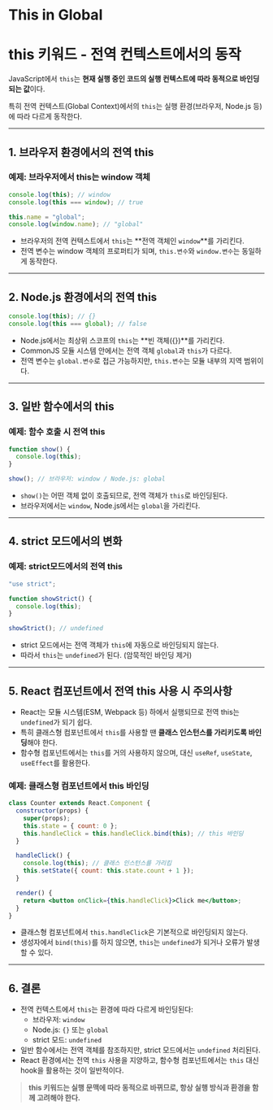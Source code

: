 # This in Global

# this 키워드 - 전역 컨텍스트에서의 동작

JavaScript에서 `this`는 **현재 실행 중인 코드의 실행 컨텍스트에 따라 동적으로 바인딩되는 값**이다.

특히 전역 컨텍스트(Global Context)에서의 `this`는 실행 환경(브라우저, Node.js 등)에 따라 다르게 동작한다.

---

## 1. 브라우저 환경에서의 전역 this

### 예제: 브라우저에서 this는 window 객체

```jsx
console.log(this); // window
console.log(this === window); // true

this.name = "global";
console.log(window.name); // "global"
```

- 브라우저의 전역 컨텍스트에서 `this`는 **전역 객체인 `window`**를 가리킨다.
- 전역 변수는 window 객체의 프로퍼티가 되며, `this.변수`와 `window.변수`는 동일하게 동작한다.

---

## 2. Node.js 환경에서의 전역 this

```jsx
console.log(this); // {}
console.log(this === global); // false
```

- Node.js에서는 최상위 스코프의 `this`는 **빈 객체({})**를 가리킨다.
- CommonJS 모듈 시스템 안에서는 전역 객체 `global`과 `this`가 다르다.
- 전역 변수는 `global.변수`로 접근 가능하지만, `this.변수`는 모듈 내부의 지역 범위이다.

---

## 3. 일반 함수에서의 this

### 예제: 함수 호출 시 전역 this

```jsx
function show() {
  console.log(this);
}

show(); // 브라우저: window / Node.js: global
```

- `show()`는 어떤 객체 없이 호출되므로, 전역 객체가 `this`로 바인딩된다.
- 브라우저에서는 `window`, Node.js에서는 `global`을 가리킨다.

---

## 4. strict 모드에서의 변화

### 예제: strict모드에서의 전역 this

```jsx
"use strict";

function showStrict() {
  console.log(this);
}

showStrict(); // undefined
```

- strict 모드에서는 전역 객체가 `this`에 자동으로 바인딩되지 않는다.
- 따라서 `this`는 `undefined`가 된다. (암묵적인 바인딩 제거)

---

## 5. React 컴포넌트에서 전역 this 사용 시 주의사항

- React는 모듈 시스템(ESM, Webpack 등) 하에서 실행되므로 전역 this는 `undefined`가 되기 쉽다.
- 특히 클래스형 컴포넌트에서 `this`를 사용할 땐 **클래스 인스턴스를 가리키도록 바인딩**해야 한다.
- 함수형 컴포넌트에서는 `this`를 거의 사용하지 않으며, 대신 `useRef`, `useState`, `useEffect`를 활용한다.

### 예제: 클래스형 컴포넌트에서 this 바인딩

```jsx
class Counter extends React.Component {
  constructor(props) {
    super(props);
    this.state = { count: 0 };
    this.handleClick = this.handleClick.bind(this); // this 바인딩
  }

  handleClick() {
    console.log(this); // 클래스 인스턴스를 가리킴
    this.setState({ count: this.state.count + 1 });
  }

  render() {
    return <button onClick={this.handleClick}>Click me</button>;
  }
}
```

- 클래스형 컴포넌트에서 `this.handleClick`은 기본적으로 바인딩되지 않는다.
- 생성자에서 `bind(this)`를 하지 않으면, `this`는 `undefined`가 되거나 오류가 발생할 수 있다.

---

## 6. 결론

- 전역 컨텍스트에서 `this`는 환경에 따라 다르게 바인딩된다:
    - 브라우저: `window`
    - Node.js: `{}` 또는 `global`
    - strict 모드: `undefined`
- 일반 함수에서는 전역 객체를 참조하지만, strict 모드에서는 `undefined` 처리된다.
- React 환경에서는 전역 `this` 사용을 지양하고, 함수형 컴포넌트에서는 `this` 대신 hook을 활용하는 것이 일반적이다.

> **this 키워드는 실행 문맥에 따라 동적으로 바뀌므로, 항상 실행 방식과 환경을 함께 고려해야 한다.**
>